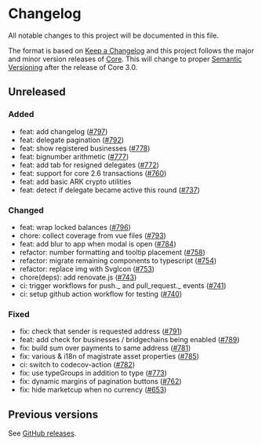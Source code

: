 # Changelog

All notable changes to this project will be documented in this file.

The format is based on [Keep a Changelog](http://keepachangelog.com/en/1.0.0/)
and this project follows the major and minor version releases of [Core](https://github.com/ArkEcosystem/core). This will change to proper [Semantic Versioning](http://semver.org/spec/v2.0.0.html) after the release of Core 3.0.

## Unreleased

### Added

- feat: add changelog ([#797](https://github.com/ArkEcosystem/explorer/issues/797))
- feat: delegate pagination ([#792](https://github.com/ArkEcosystem/explorer/issues/792))
- feat: show registered businesses ([#778](https://github.com/ArkEcosystem/explorer/issues/778))
- feat: bignumber arithmetic ([#777](https://github.com/ArkEcosystem/explorer/issues/777))
- feat: add tab for resigned delegates ([#772](https://github.com/ArkEcosystem/explorer/issues/772))
- feat: support for core 2.6 transactions ([#760](https://github.com/ArkEcosystem/explorer/issues/760))
- feat: add basic ARK crypto utilities
- feat: detect if delegate became active this round ([#737](https://github.com/ArkEcosystem/explorer/issues/737))

### Changed

- feat: wrap locked balances ([#796](https://github.com/ArkEcosystem/explorer/issues/796))
- chore: collect coverage from vue files ([#793](https://github.com/ArkEcosystem/explorer/issues/793))
- feat: add blur to app when modal is open ([#784](https://github.com/ArkEcosystem/explorer/issues/784))
- refactor: number formatting and tooltip placement ([#758](https://github.com/ArkEcosystem/explorer/issues/758))
- refactor: migrate remaining components to typescript ([#754](https://github.com/ArkEcosystem/explorer/issues/754))
- refactor: replace img with SvgIcon ([#753](https://github.com/ArkEcosystem/explorer/issues/753))
- chore(deps): add renovate.js ([#743](https://github.com/ArkEcosystem/explorer/issues/743))
- ci: trigger workflows for push._ and pull_request._ events ([#741](https://github.com/ArkEcosystem/explorer/issues/741))
- ci: setup github action workflow for testing ([#740](https://github.com/ArkEcosystem/explorer/issues/740))

### Fixed

- fix: check that sender is requested address ([#791](https://github.com/ArkEcosystem/explorer/issues/791))
- feat: add check for businesses / bridgechains being enabled ([#789](https://github.com/ArkEcosystem/explorer/issues/789))
- fix: build sum over payments to same address ([#781](https://github.com/ArkEcosystem/explorer/issues/781))
- fix: various & i18n of magistrate asset properties ([#785](https://github.com/ArkEcosystem/explorer/issues/785))
- ci: switch to codecov-action ([#782](https://github.com/ArkEcosystem/explorer/issues/782))
- fix: use typeGroups in addition to type ([#773](https://github.com/ArkEcosystem/explorer/issues/773))
- fix: dynamic margins of pagination buttons ([#762](https://github.com/ArkEcosystem/explorer/issues/762))
- fix: hide marketcup when no currency ([#653](https://github.com/ArkEcosystem/explorer/issues/653))

## Previous versions

See [GitHub releases](https://github.com/ArkEcosystem/explorer/releases).
